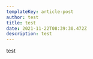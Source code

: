 ```yaml
---
templateKey: article-post
author: test
title: test
date: 2021-11-22T08:39:30.472Z
description: test
---
```

test